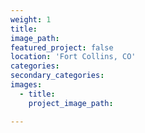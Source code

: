 ```yaml
---
weight: 1
title: 
image_path: 
featured_project: false
location: 'Fort Collins, CO'
categories:
secondary_categories:
images:
  - title:
    project_image_path: 

---
```


